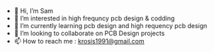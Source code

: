 - 👋 Hi, I’m Sam
- 👀 I’m interested in high frequncy pcb design & codding 
- 🌱 I’m currently learning pcb design and high requency pcb design 
- 💞️ I’m looking to collaborate on PCB Design projects 
- 📫 How to reach me : krosis1991@gmail.com

<!---
Krosis1993/Krosis1993 is a ✨ special ✨ repository because its `README.md` (this file) appears on your GitHub profile.
You can click the Preview link to take a look at your changes.
--->

